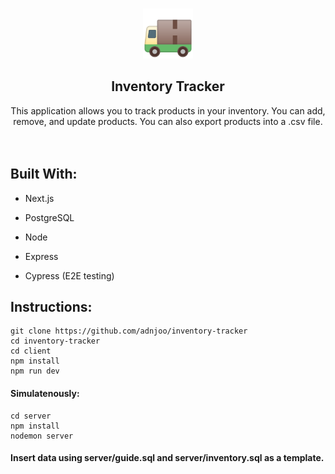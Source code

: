 <!-- PROJECT LOGO -->
<br />
<p align="center">
  <a href="https://github.com/adnjoo/inventory-tracker">
    <img src="https://raw.githubusercontent.com/adnjoo/Inventory-Tracker/main/client/public/truck.png" alt="Logo" width="80" height="80">
  </a>

  <h2 align="center">Inventory Tracker</h2>

  <p align="center">
    This application allows you to track products in your inventory. You can add, remove, and update products. You can also export products into a .csv file. 
    <br />
    <br />
    <br />

  </p>
</p>

## Built With:

* Next.js

* PostgreSQL

* Node

* Express

* Cypress (E2E testing)

## Instructions:

```
git clone https://github.com/adnjoo/inventory-tracker
cd inventory-tracker
cd client
npm install
npm run dev
```

#### Simulatenously:

```
cd server
npm install
nodemon server
```

#### Insert data using server/guide.sql and server/inventory.sql as a template.